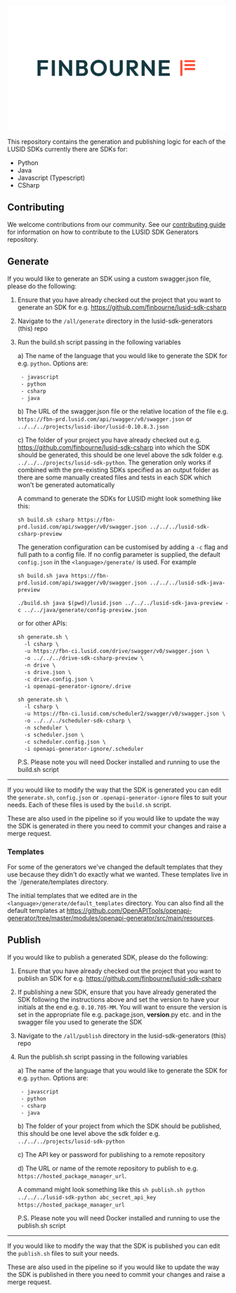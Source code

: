 ![LUSID_by_Finbourne](./resources/Finbourne_Logo_Teal.svg)

This repository contains the generation and publishing logic for each of the LUSID SDKs currently there are SDKs for:
- Python
- Java
- Javascript (Typescript)
- CSharp

## Contributing

We welcome contributions from our community. See our [contributing guide](docs/CONTRIBUTING.md) for information on how to contribute to the LUSID SDK Generators repository.
## Generate

If you would like to generate an SDK using a custom swagger.json file, please do the following:

1) Ensure that you have already checked out the project that you want to generate an SDK for e.g. https://github.com/finbourne/lusid-sdk-csharp
2) Navigate to the `/all/generate` directory in the lusid-sdk-generators (this) repo
3) Run the build.sh script passing in the following variables

    a) The name of the language that you would like to generate the SDK for e.g. `python`. Options are:
    
        - javascript
        - python
        - csharp
        - java
    
    b) The URL of the swagger.json file or the relative location of the file e.g. `https://fbn-prd.lusid.com/api/swagger/v0/swagger.json` or `../../../projects/lusid-ibor/lusid-0.10.8.3.json`
    
    c) The folder of your project you have already checked out e.g. https://github.com/finbourne/lusid-sdk-csharp into which the SDK should be generated, 
    this should be one level above the sdk folder e.g. `../../../projects/lusid-sdk-python`. 
    The generation only works if combined with the pre-existing SDKs specified as an output folder as there are some manually created files and tests in each SDK which
    won't be generated automatically
    
    A command to generate the SDKs for LUSID might look something like this: 
    
    ```
    sh build.sh csharp https://fbn-prd.lusid.com/api/swagger/v0/swagger.json ../../../lusid-sdk-csharp-preview
    ```

    The generation configuration can be customised by adding a `-c` flag and full path to a config file. If no config parameter is supplied, the default `config.json` in the `<language>/generate/` is used. For example

    ```
    sh build.sh java https://fbn-prd.lusid.com/api/swagger/v0/swagger.json ../../../lusid-sdk-java-preview
    ```
    ```
    ./build.sh java $(pwd)/lusid.json ../../../lusid-sdk-java-preview -c ../../java/generate/config-preview.json
    ```

    or for other APIs:

    ```
    sh generate.sh \
      -l csharp \
      -u https://fbn-ci.lusid.com/drive/swagger/v0/swagger.json \
      -o ../../../drive-sdk-csharp-preview \
      -n drive \
      -s drive.json \
      -c drive.config.json \
      -i openapi-generator-ignore/.drive
    ```

    ```
    sh generate.sh \
      -l csharp \
      -u https://fbn-ci.lusid.com/scheduler2/swagger/v0/swagger.json \
      -o ../../../scheduler-sdk-csharp \
      -n scheduler \
      -s scheduler.json \
      -c scheduler.config.json \
      -i openapi-generator-ignore/.scheduler
    ```
    
    P.S. Please note you will need Docker installed and running to use the build.sh script
----
    
If you would like to modify the way that the SDK is generated you can edit the `generate.sh`, `config.json` or `.openapi-generator-ignore` files to suit your needs. Each of these files
is used by the `build.sh` script. 

These are also used in the pipeline so if you would like to update the way the SDK is generated in there you need to commit your changes and raise a merge request.


### Templates

For some of the generators we've changed the default templates that they use because they didn't do exactly what we wanted. These templates live in the `<language>/generate/templates directory.

The initial templates that we edited are in the `<language>/generate/default_templates` directory. You can also find all the default templates at https://github.com/OpenAPITools/openapi-generator/tree/master/modules/openapi-generator/src/main/resources. 

## Publish

If you would like to publish a generated SDK, please do the following:

1) Ensure that you have already checked out the project that you want to publish an SDK for e.g. https://github.com/finbourne/lusid-sdk-csharp
2) If publishing a new SDK, ensure that you have already generated the SDK following the instructions above and set the version to have your initials at the end e.g. `0.10.705-MM`. You will
want to ensure the version is set in the appropriate file e.g. package.json, __version__.py etc. and in the swagger file you used to generate the SDK
2) Navigate to the `/all/publish` directory in the lusid-sdk-generators (this) repo
3) Run the publish.sh script passing in the following variables

    a) The name of the language that you would like to generate the SDK for e.g. `python`. Options are:
    
        - javascript
        - python
        - csharp
        - java
    
    b) The folder of your project from which the SDK should be published, this should be one level above the sdk folder e.g. `../../../projects/lusid-sdk-python`
    
    c) The API key or password for publishing to a remote repository
    
    d) The URL or name of the remote repository to publish to e.g. `https://hosted_package_manager_url`.
    
    A command might look something like this `sh publish.sh python ../../../lusid-sdk-python abc_secret_api_key https://hosted_package_manager_url`
   
    P.S. Please note you will need Docker installed and running to use the publish.sh script
----
    
If you would like to modify the way that the SDK is published you can edit the `publish.sh` files to suit your needs.

These are also used in the pipeline so if you would like to update the way the SDK is published in there you need to commit your changes and raise a merge request.
